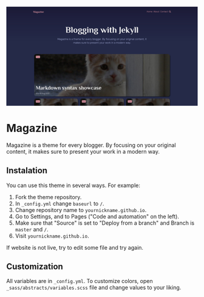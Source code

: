 <p align="center">
  <a href="https://vllur.github.io/Magazine/" target="_blank">
    <img src="./screenshot.jpg" alt="Screenshot"><br/>
  </a>
</p>

# Magazine

Magazine is a theme for every blogger. By focusing on your original content, it makes sure to present your work in a modern way.

## Instalation

You can use this theme in several ways. For example:

1. Fork the theme repository.
2. In `_config.yml` change `baseurl` to `/`.
3. Change repository name to `yournickname.github.io`.
4. Go to Settings, and to Pages ("Code and automation" on the left).
5. Make sure that "Source" is set to "Deploy from a branch" and Branch is `master` and `/`.
6. Visit `yournickname.github.io`.

If website is not live, try to edit some file and try again.


## Customization

All variables are in `_config.yml`. To customize colors, open `_sass/abstracts/variables.scss` file and change values to your liking.
